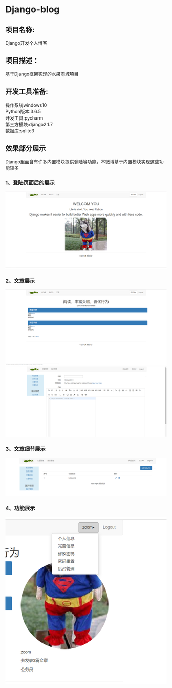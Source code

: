 # Django-blog

## 项目名称:
Django开发个人博客

## 项目描述：
基于Django框架实现的水果商城项目

## 开发工具准备:
操作系统windows10<br>
Python版本:3.6.5<br>
开发工具:pycharm<br>
第三方模块:django2.1.7<br>
数据库:sqlite3<br>

## 效果部分展示
Django里面含有许多内置模块提供登陆等功能，本微博基于内置模块实现这些功能较多
### 1、登陆页面后的展示  
![image](https://github.com/SaltFishGuy/picture/blob/master/login_blog.png)
### 2、文章展示
![image](https://github.com/SaltFishGuy/picture/blob/master/article.png)<br>
![image](https://github.com/SaltFishGuy/picture/blob/master/article_write.png)<br>
### 3、文章细节展示
![image](https://github.com/SaltFishGuy/picture/blob/master/lanmu.png)<br>
### 4、功能展示
![image](https://github.com/SaltFishGuy/picture/blob/master/blog_message.png)
